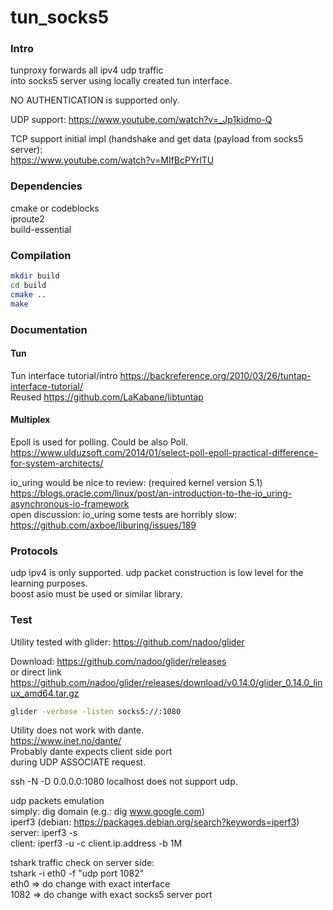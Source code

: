 # tun_socks5

### Intro
tunproxy forwards all ipv4 udp traffic   
into socks5 server using locally created tun interface.

NO AUTHENTICATION is supported only.
  
UDP support:
https://www.youtube.com/watch?v=_Jp1kidmo-Q  

TCP support initial impl (handshake and get data (payload from socks5 server):  
https://www.youtube.com/watch?v=MIfBcPYrlTU  
  
  
### Dependencies

cmake or codeblocks  
iproute2  
build-essential  

### Compilation

```sh
mkdir build
cd build
cmake ..
make
```

### Documentation 

#### Tun
Tun interface tutorial/intro https://backreference.org/2010/03/26/tuntap-interface-tutorial/  
Reused https://github.com/LaKabane/libtuntap   

#### Multiplex
Epoll is used for polling. Could be also Poll.   
https://www.ulduzsoft.com/2014/01/select-poll-epoll-practical-difference-for-system-architects/

io_uring would be nice to review: (required kernel version 5.1)
https://blogs.oracle.com/linux/post/an-introduction-to-the-io_uring-asynchronous-io-framework  
open discussion: io_uring some tests are horribly slow:  
https://github.com/axboe/liburing/issues/189  

### Protocols
udp ipv4 is only supported.
udp packet construction is low level for the learning purposes.   
boost asio must be used or similar library.  

### Test
Utility tested with glider: https://github.com/nadoo/glider  
  
Download: https://github.com/nadoo/glider/releases  
or direct link  
https://github.com/nadoo/glider/releases/download/v0.14.0/glider_0.14.0_linux_amd64.tar.gz  
  
```sh
glider -verbose -listen socks5://:1080
````
  
Utility does not work with dante.  
https://www.inet.no/dante/  
Probably dante expects client side port   
during UDP ASSOCIATE request.  

ssh -N -D 0.0.0.0:1080 localhost
does not support udp.

udp packets emulation  
simply: dig domain (e.g.: dig www.google.com)  
iperf3 (debian: https://packages.debian.org/search?keywords=iperf3)  
server: iperf3 -s  
client: iperf3 -u -c client.ip.address -b 1M  

tshark traffic check on server side:  
tshark -i eth0 -f "udp port 1082"  
eth0 => do change with exact interface  
1082 => do change with exact socks5 server port  

